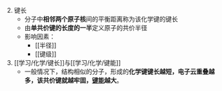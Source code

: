 2. 键长
	- 分子中**相邻两个原子核**间的平衡距离称为该化学键的键长
	- 由**单共价键的长度的一半**定义原子的共价半径
	- 影响因素：
		- [[半径]]
		- [[键级]]
3. [[学习/化学/键长]]与[[学习/化学/键能]]
	- 一般情况下，结构相似的分子，形成的**化学键键长越短，电子云重叠越多，该共价键就越牢固，[键能](学习/化学/键能.md)越大**。